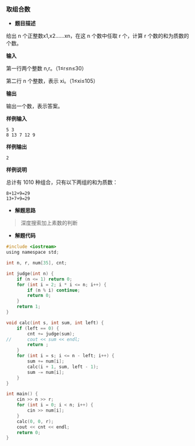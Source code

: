 ### 取组合数

- **题目描述**

 给出 n 个正整数x1,x2......xn，在这 n 个数中任取 r 个，计算 r 个数的和为质数的个数。

**输入**

 第一行两个整数 n,r。（1≤r≤n≤30）

 第二行 n 个整数，表示 xi。（1≤xi≤105）

**输出**

 输出一个数，表示答案。

**样例输入**

```
5 3
8 13 7 12 9
```

**样例输出**

```
2
```

**样例说明**

 总计有 1010 种组合，只有以下两组的和为质数：

```
8+12+9=29
13+7+9=29
```



- **解题思路**

> 深度搜索加上素数的判断



- **解题代码**

``` c
#include <iostream>
using namespace std;

int n, r, num[35], cnt;

int judge(int n) {
	if (n <= 1) return 0;
	for (int i = 2; i * i <= n; i++) {
		if (n % i) continue;
		return 0;
	}
	return 1;
}

void calc(int s, int sum, int left) {
	if (left == 0) {
		cnt += judge(sum);
//		cout << sum << endl;
		return ;
	}
	for (int i = s; i <= n - left; i++) {
		sum += num[i];
		calc(i + 1, sum, left - 1);
		sum -= num[i];
	}
}

int main() {
	cin >> n >> r;
	for (int i = 0; i < n; i++) {
		cin >> num[i];
	}
	calc(0, 0, r); 
	cout << cnt << endl;
	return 0;
}
```

